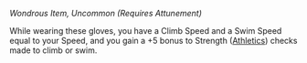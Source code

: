 _Wondrous Item, Uncommon (Requires Attunement)_

While wearing these gloves, you have a Climb Speed and a Swim Speed equal to your Speed, and you gain a +5 bonus to Strength ([Athletics](https://www.dndbeyond.com/sources/dnd/free-rules/playing-the-game#Skills)) checks made to climb or swim.